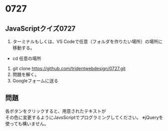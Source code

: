# 0727

## JavaScriptクイズ0727

1. ターミナルもしくは、VS Codeで任意（フォルダを作りたい場所）の場所に移動する。
  - cd 任意の場所 
1. git clone https://github.com/tridentwebdesign/0727.git
1. 問題を解く。
1. Googleフォームに送る

## 問題

各ボタンをクリックすると、用意されたテキストが  
その色に変更するようにJavsScriptでプログラミングしてください。
※jQueryを使っても構いません。